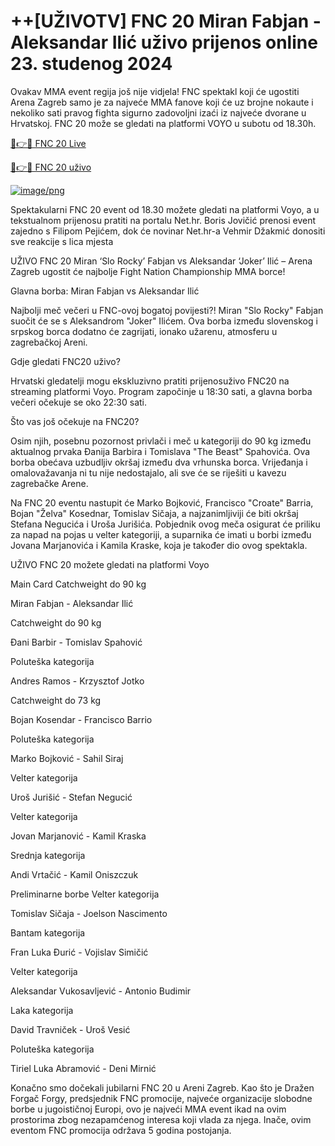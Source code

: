 # ++[**UŽIVO**TV] FNC 20 Miran Fabjan - Aleksandar Ilić uživo prijenos online 23. studenog 2024

Ovakav MMA event regija još nije vidjela! FNC spektakl koji će ugostiti Arena Zagreb samo je za najveće MMA fanove koji će uz brojne nokaute i nekoliko sati pravog fighta sigurno zadovoljni izaći iz najveće dvorane u Hrvatskoj. FNC 20 može se gledati na platformi VOYO u subotu od 18.30h.

[🔴👉🥊 FNC 20 Live](https://tvacsses.xyz/fnc20/?tuki)

[🔴👉🥊 FNC 20 uživo](https://tvacsses.xyz/fnc20/?tuki)

<a rel="nofollow" href="https://tvacsses.xyz/fnc20/?tuki"><img alt="image/png" src="https://i.ibb.co.com/xMMVF88/686577567.gif"></a>

Spektakularni FNC 20 event od 18.30 možete gledati na platformi Voyo, a u tekstualnom prijenosu pratiti na portalu Net.hr. Boris Jovičić prenosi event zajedno s Filipom Pejićem, dok će novinar Net.hr-a Vehmir Džakmić donositi sve reakcije s lica mjesta

UŽIVO FNC 20 Miran ‘Slo Rocky’ Fabjan vs Aleksandar ‘Joker’ Ilić – Arena Zagreb ugostit će najbolje Fight Nation Championship MMA borce!

Glavna borba: Miran Fabjan vs Aleksandar Ilić

Najbolji meč večeri u FNC-ovoj bogatoj povijesti?! Miran "Slo Rocky" Fabjan suočit će se s Aleksandrom "Joker" Ilićem. Ova borba između slovenskog i srpskog borca dodatno će zagrijati, ionako užarenu, atmosferu u zagrebačkoj Areni.

Gdje gledati FNC20 uživo?

Hrvatski gledatelji mogu ekskluzivno pratiti prijenosuživo FNC20 na streaming platformi Voyo. Program započinje u 18:30 sati, a glavna borba večeri očekuje se oko 22:30 sati.

Što vas još očekuje na FNC20?

Osim njih, posebnu pozornost privlači i meč u kategoriji do 90 kg između aktualnog prvaka Đanija Barbira i Tomislava "The Beast" Spahovića. Ova borba obećava uzbudljiv okršaj između dva vrhunska borca. Vrijeđanja i omalovažavanja ni tu nije nedostajalo, ali sve će se riješiti u kavezu zagrebačke Arene.

Na FNC 20 eventu nastupit će Marko Bojković, Francisco "Croate" Barria, Bojan "Želva" Kosednar, Tomislav Sičaja, a najzanimljiviji će biti okršaj Stefana Negucića i Uroša Jurišića. Pobjednik ovog meča osigurat će priliku za napad na pojas u velter kategoriji, a suparnika će imati u borbi između Jovana Marjanovića i Kamila Kraske, koja je također dio ovog spektakla.

UŽIVO
FNC 20 možete gledati na platformi Voyo

Main Card
Catchweight do 90 kg

Miran Fabjan - Aleksandar Ilić

Catchweight do 90 kg

Đani Barbir - Tomislav Spahović

Poluteška kategorija

Andres Ramos - Krzysztof Jotko

Catchweight do 73 kg

Bojan Kosendar - Francisco Barrio

Poluteška kategorija

Marko Bojković - Sahil Siraj

Velter kategorija

Uroš Jurišić - Stefan Negucić

Velter kategorija

Jovan Marjanović - Kamil Kraska

Srednja kategorija

Andi Vrtačić - Kamil Oniszczuk

Preliminarne borbe
Velter kategorija

Tomislav Sičaja - Joelson Nascimento

Bantam kategorija

Fran Luka Đurić - Vojislav Simičić

Velter kategorija

Aleksandar Vukosavljević - Antonio Budimir

Laka kategorija

David Travniček - Uroš Vesić

Poluteška kategorija

Tiriel Luka Abramović - Deni Mirnić

Konačno smo dočekali jubilarni FNC 20 u Areni Zagreb. Kao što je Dražen Forgač Forgy, predsjednik FNC promocije, najveće organizacije slobodne borbe u jugoističnoj Europi, ovo je najveći MMA event ikad na ovim prostorima zbog nezapamćenog interesa koji vlada za njega. Inače, ovim eventom FNC promocija održava 5 godina postojanja.
